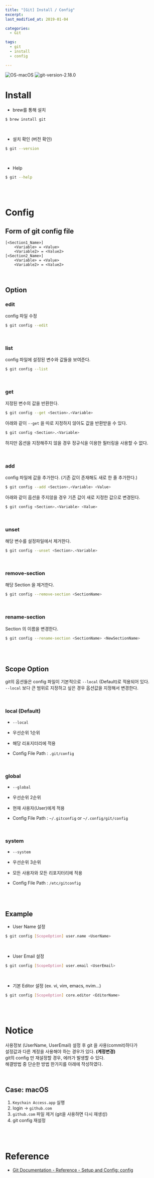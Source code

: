 ```yaml
---
title: "[Git] Install / Config"
excerpt: 
last_modified_at: 2019-01-04

categories:
  - Git

tags:
  - git
  - install
  - config

---
```


![OS-macOS](https://img.shields.io/badge/OS-macOS-blue.svg)
![git-version-2.18.0](https://img.shields.io/badge/git-v2.18.0-yellow.svg)

# Install

- brew를 통해 설치

```bash
$ brew install git
```

<br>

- 설치 확인 (버전 확인)

```bash
$ git --version
```

<br>

- Help

```bash
$ git --help
```


<br><br>

# Config

## Form of git config file

```
[<Section1_Name>]
    <Variable> = <Value>
    <Variable2> = <Value2>
[<Section2_Name>]
    <Variable> = <Value>
    <Variable2> = <Value2>
```

<br>

## Option

### edit

config 파일 수정

```bash
$ git config --edit
```

<br>

### list

config 파일에 설정된 변수와 값들을 보여준다.

```bash
$ git config --list
```

<br>

### get

지정된 변수의 값을 반환한다. 

```bash
$ git config --get <Section>.<Variable>
```

아래와 같이 `--get` 을 따로 지정하지 않아도 값을 반환받을 수 있다.

```bash
$ git config <Section>.<Variable>
```

하지만 옵션을 지정해주지 않을 경우 정규식을 이용한 필터링을 사용할 수 없다.

<br>

### add

config 파일에 값을 추가한다. (기존 값이 존재해도 새로 한 줄 추가한다.)

```bash
$ git config --add <Section>.<Variable> <Value>
```

아래와 같이 옵션을 주지않을 경우 기존 값이 새로 지정한 값으로 변경된다.

```bash
$ git config <Section>.<Variable> <Value>
```

<br>

### unset

해당 변수를 설정파일에서 제거한다.

```bash
$ git config --unset <Section>.<Variable>
```

<br>

### remove-section

해당 Section 을 제거한다.

```bash
$ git config --remove-section <SectionName>
```

<br>

### rename-section

Section 의 이름을 변경한다.

```bash
$ git config --rename-section <SectionName> <NewSectionName>
```

<br><br>

## Scope Option

git의 옵션들은 config 파일이 기본적으로 `--local` (Default)로 적용되어 있다.  
`--local` 보다 큰 범위로 지정하고 싶은 경우 옵션값을 지정해서 변경한다.

<br>

### local (Default)

- `--local` 

- 우선순위 1순위

- 해당 리포지터리에 적용

- Config File Path : `.git/config`

<br>

### global

- `--global`

- 우선순위 2순위

- 현재 사용자(User)에게 적용

- Config File Path : `~/.gitconfig` or `~/.config/git/config`

<br>

### system

- `--system`

- 우선순위 3순위

- 모든 사용자와 모든 리포지터리에 적용

- Config File Path : `/etc/gitconfig`

<br><br>

## Example

- User Name 설정

```bash
$ git config [ScopeOption] user.name <UserName>
```

<br>

- User Email 설정

```bash
$ git config [ScopeOption] user.email <UserEmail>
```

<br>

- 기본 Editor 설정 (ex. vi, vim, emacs, nvim...)

```bash
$ git config [ScopeOption] core.editor <EditorName>
```

<br><br>

# Notice

사용정보 (UserName, UserEmail) 설정 후 git 을 사용(commit)하다가  
설정값과 다른 계정을 사용해야 하는 경우가 있다. **(계정변경)**  
git의 config 만 재설정할 경우, 에러가 발생할 수 있다.  
해결방법 중 단순한 방법 한가지를 아래에 작성하였다.

<br>

## Case: macOS

1. `Keychain Access.app` 실행
2. login → `github.com`
3. `github.com` 파일 제거 (git을 사용하면 다시 재생성)
4. git config 재설정

<br><br>

# Reference

- [Git Documentation - Reference - Setup and Config: config](https://git-scm.com/docs/git-config)
